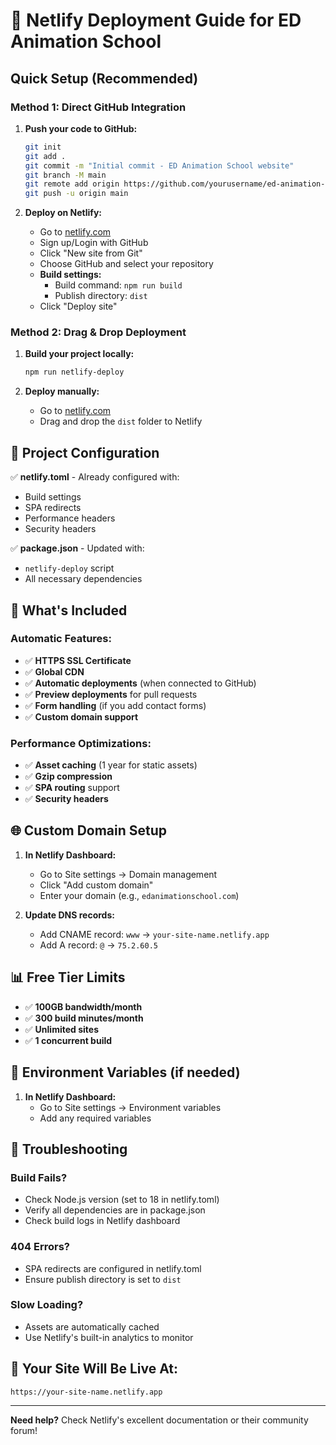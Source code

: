 # 🚀 Netlify Deployment Guide for ED Animation School

## Quick Setup (Recommended)

### Method 1: Direct GitHub Integration

1. **Push your code to GitHub:**
   ```bash
   git init
   git add .
   git commit -m "Initial commit - ED Animation School website"
   git branch -M main
   git remote add origin https://github.com/yourusername/ed-animation-school.git
   git push -u origin main
   ```

2. **Deploy on Netlify:**
   - Go to [netlify.com](https://netlify.com)
   - Sign up/Login with GitHub
   - Click "New site from Git"
   - Choose GitHub and select your repository
   - **Build settings:**
     - Build command: `npm run build`
     - Publish directory: `dist`
   - Click "Deploy site"

### Method 2: Drag & Drop Deployment

1. **Build your project locally:**
   ```bash
   npm run netlify-deploy
   ```

2. **Deploy manually:**
   - Go to [netlify.com](https://netlify.com)
   - Drag and drop the `dist` folder to Netlify

## 📁 Project Configuration

✅ **netlify.toml** - Already configured with:
- Build settings
- SPA redirects
- Performance headers
- Security headers

✅ **package.json** - Updated with:
- `netlify-deploy` script
- All necessary dependencies

## 🎯 What's Included

### Automatic Features:
- ✅ **HTTPS SSL Certificate**
- ✅ **Global CDN**
- ✅ **Automatic deployments** (when connected to GitHub)
- ✅ **Preview deployments** for pull requests
- ✅ **Form handling** (if you add contact forms)
- ✅ **Custom domain support**

### Performance Optimizations:
- ✅ **Asset caching** (1 year for static assets)
- ✅ **Gzip compression**
- ✅ **SPA routing** support
- ✅ **Security headers**

## 🌐 Custom Domain Setup

1. **In Netlify Dashboard:**
   - Go to Site settings → Domain management
   - Click "Add custom domain"
   - Enter your domain (e.g., `edanimationschool.com`)

2. **Update DNS records:**
   - Add CNAME record: `www` → `your-site-name.netlify.app`
   - Add A record: `@` → `75.2.60.5`

## 📊 Free Tier Limits

- ✅ **100GB bandwidth/month**
- ✅ **300 build minutes/month**
- ✅ **Unlimited sites**
- ✅ **1 concurrent build**

## 🔧 Environment Variables (if needed)

1. **In Netlify Dashboard:**
   - Go to Site settings → Environment variables
   - Add any required variables

## 🚨 Troubleshooting

### Build Fails?
- Check Node.js version (set to 18 in netlify.toml)
- Verify all dependencies are in package.json
- Check build logs in Netlify dashboard

### 404 Errors?
- SPA redirects are configured in netlify.toml
- Ensure publish directory is set to `dist`

### Slow Loading?
- Assets are automatically cached
- Use Netlify's built-in analytics to monitor

## 🎉 Your Site Will Be Live At:
`https://your-site-name.netlify.app`

---

**Need help?** Check Netlify's excellent documentation or their community forum!
